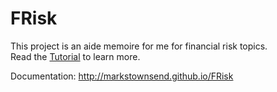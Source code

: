 
# FRisk

This project is an aide memoire for me for financial risk topics.    
Read the [Tutorial](http://markstownsend.github.io/FRisk/index.html) to learn more.

Documentation: http://markstownsend.github.io/FRisk
